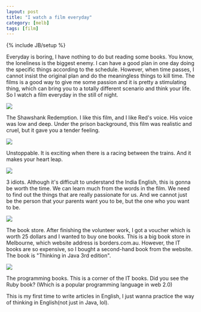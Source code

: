 ```yaml
---
layout: post
title: "I watch a film everyday"
category: [melb]
tags: [film]
---
```

{% include JB/setup %}

Everyday is boring, I have nothing to do but reading some books. You know, the loneliness is the biggest enemy. I can have a good plan in one day doing the specific things according to the schedule. However, when time passes, I cannot insist the original plan and do the meaningless things to kill time. The films is a good way to give me some passion and it is pretty a stimulating thing, which can bring you to a totally different scenario and think your life. So I watch a film everyday in the still of night. 

![](https://lh6.googleusercontent.com/-57euSdAnWvU/TRUyDMzE6FI/AAAAAAAAAFo/Y3akDSNNom8/s640/20081030205009378.jpg)

The Shawshank Redemption. I like this film, and I like Red's voice. His voice was low and deep. Under the prison background, this film was realistic and cruel, but it gave you a tender feeling. 

![](https://lh6.googleusercontent.com/-C5XZ9rNQEw0/TRUyDdVH5oI/AAAAAAAAAFs/U31unsSO2q0/s640/moviepic_4b491e9390a37b9fa96a6ce20fb88296.jpg)

Unstoppable. It is exciting when there is a racing between the trains. And it makes your heart leap. 

![](https://lh5.googleusercontent.com/-3HUYb0SDPcs/TRUzdyYIeYI/AAAAAAAAAGA/lr_vL77SnGs/s640/20101119032241478.jpg)

3 idiots. Although it's difficult to understand the India English, this is gonna be worth the time. We can learn much from the words in the film. We need to find out the things that are really passionate for us. And we cannot just be the person that your parents want you to be, but the one who you want to be. 

![](https://lh4.googleusercontent.com/-1PT2A5CsDO8/TRUyDozA5cI/AAAAAAAAAF0/NmuUv9kiNnc/s800/IMG_0555.JPG)

The book store. After finishing the volunteer work, I got a voucher which is worth 25 dollars and I wanted to buy one books. This is a big book store in Melbourne, which website address is borders.com.au. However, the IT books are so expensive, so I bought a second-hand book from the website. The book is "Thinking in Java 3rd edition".

![](https://lh3.googleusercontent.com/-wAUwhcNMlxw/TRUyD1ZaImI/AAAAAAAAAF4/hN9pv-45p7g/s800/IMG_0556.JPG)

The programming books. This is a corner of the IT books. Did you see the Ruby book? (Which is a popular programming language in web 2.0)

This is my first time to write articles in English, I just wanna practice the way of thinking in English(not just in Java, lol). 
